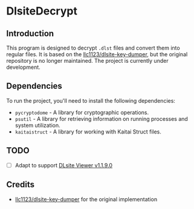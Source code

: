 # DlsiteDecrypt

## Introduction
This program is designed to decrypt `.dlst` files and convert them into regular files. It is based on the [llc1123/dlsite-key-dumper](https://github.com/llc1123/dlsite-key-dumper), but the original repository is no longer maintained. The project is currently under development.

## Dependencies
To run the project, you'll need to install the following dependencies:

- `pycryptodome` - A library for cryptographic operations.
- `psutil` - A library for retrieving information on running processes and system utilization.
- `kaitaistruct` - A library for working with Kaitai Struct files.

## TODO
- [ ] Adapt to support [DLsite Viewer v1.1.9.0](https://mega.nz/file/YYBFCKhJ#HcG05K_s_Ujd4aNY3UpX5_17rxbNLehrAnOOrgUER7A)

## Credits
- [llc1123/dlsite-key-dumper](https://github.com/llc1123/dlsite-key-dumper) for the original implementation
